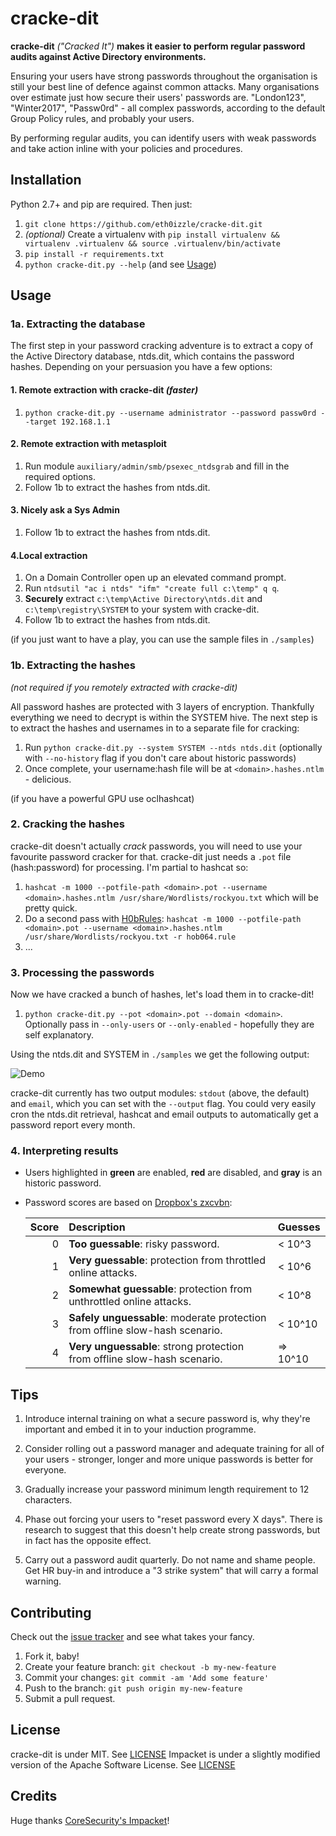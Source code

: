 # cracke-dit
**cracke-dit** *("Cracked It")* **makes it easier to perform regular password audits against Active Directory environments.**

Ensuring your users have strong passwords throughout the organisation is still your best line of defence against common attacks. Many organisations over estimate just how secure their users' passwords are. "London123", "Winter2017", "Passw0rd" - all complex passwords, according to the default Group Policy rules, and probably your users.

By performing regular audits, you can identify users with weak passwords and take action inline with your policies and procedures.

## Installation

Python 2.7+ and pip are required. Then just:

1. `git clone https://github.com/eth0izzle/cracke-dit.git`
2. *(optional)* Create a virtualenv with `pip install virtualenv && virtualenv .virtualenv && source .virtualenv/bin/activate`
2. `pip install -r requirements.txt`
3. `python cracke-dit.py --help` (and see [Usage](#usage))

## Usage
### 1a. Extracting the database
The first step in your password cracking adventure is to extract a copy of the Active Directory database, ntds.dit, which contains the password hashes. Depending on your persuasion you have a few options:

#### 1. Remote extraction with cracke-dit *(faster)*
1. `python cracke-dit.py --username administrator --password passw0rd --target 192.168.1.1`

#### 2. Remote extraction with metasploit
1. Run module `auxiliary/admin/smb/psexec_ntdsgrab` and fill in the required options.
2. Follow 1b to extract the hashes from ntds.dit.

#### 3. Nicely ask a Sys Admin
1. Follow 1b to extract the hashes from ntds.dit.

#### 4.Local extraction
1. On a Domain Controller open up an elevated command prompt.
2. Run `ntdsutil "ac i ntds" "ifm" "create full c:\temp" q q`.
3. **Securely** extract `c:\temp\Active Directory\ntds.dit` and `c:\temp\registry\SYSTEM` to your system with cracke-dit.
4. Follow 1b to extract the hashes from ntds.dit.

(if you just want to have a play, you can use the sample files in `./samples`)

### 1b. Extracting the hashes

*(not required if you remotely extracted with cracke-dit)*

All password hashes are protected with 3 layers of encryption. Thankfully everything we need to decrypt is within the SYSTEM hive. The next step is to extract the hashes and usernames in to a separate file for cracking:

1. Run `python cracke-dit.py --system SYSTEM --ntds ntds.dit` (optionally with `--no-history` flag if you don't care about historic passwords)
2. Once complete, your username:hash file will be at `<domain>.hashes.ntlm` - delicious.

(if you have a powerful GPU use oclhashcat)

### 2. Cracking the hashes
cracke-dit doesn't actually *crack* passwords, you will need to use your favourite password cracker for that. cracke-dit just needs a `.pot` file (hash:password) for processing. I'm partial to hashcat so:

1. `hashcat -m 1000 --potfile-path <domain>.pot --username <domain>.hashes.ntlm /usr/share/Wordlists/rockyou.txt` which will be pretty quick.
2. Do a second pass with [H0bRules](https://github.com/praetorian-inc/Hob0Rules): `hashcat -m 1000 --potfile-path <domain>.pot --username <domain>.hashes.ntlm /usr/share/Wordlists/rockyou.txt -r hob064.rule`
3. ...

### 3. Processing the passwords
Now we have cracked a bunch of hashes, let's load them in to cracke-dit!

1. `python cracke-dit.py --pot <domain>.pot --domain <domain>`. Optionally pass in `--only-users` or `--only-enabled` - hopefully they are self explanatory.

Using the ntds.dit and SYSTEM in `./samples` we get the following output:

![Demo](samples/demo.gif)

cracke-dit currently has two output modules: `stdout` (above, the default) and `email`, which you can set with the `--output` flag. You could very easily cron the ntds.dit retrieval, hashcat and email outputs to automatically get a password report every month.

### 4. Interpreting results

* Users highlighted in **green** are enabled, **red** are disabled, and **gray** is an historic password.

* Password scores are based on [Dropbox's zxcvbn](https://github.com/dropbox/zxcvbn):

    | Score         | Description           | Guesses  |
    |------:|:----------------------| :-----|
    | 0     | **Too guessable**: risky password. | < 10^3 |
    | 1     | **Very guessable**: protection from throttled online attacks. | < 10^6 |
    | 2     | **Somewhat guessable**: protection from unthrottled online attacks. | < 10^8 |
    | 3     | **Safely unguessable**: moderate protection from offline slow-hash scenario. | < 10^10 |
    | 4     | **Very unguessable**: strong protection from offline slow-hash scenario. | => 10^10 |

## Tips

1. Introduce internal training on what a secure password is,  why they're important and embed it in to your induction programme.

2. Consider rolling out a password manager and adequate training for all of your users - stronger, longer and more unique passwords is better for everyone.

3. Gradually increase your password minimum length requirement to 12 characters.

4. Phase out forcing your users to "reset password every X days". There is research to suggest that this doesn't help create strong passwords, but in fact has the opposite effect.

5. Carry out a password audit quarterly. Do not name and shame people. Get HR buy-in and introduce a "3 strike system" that will carry a formal warning.

## Contributing

Check out the [issue tracker](https://github.com/eth0izzle/cracke-dit/issues) and see what takes your fancy.

1. Fork it, baby!
2. Create your feature branch: `git checkout -b my-new-feature`
3. Commit your changes: `git commit -am 'Add some feature'`
4. Push to the branch: `git push origin my-new-feature`
5. Submit a pull request.

## License

cracke-dit is under MIT. See [LICENSE](LICENSE)
Impacket is under a slightly modified version of the Apache Software License. See [LICENSE](impacket/LICENSE)

## Credits

Huge thanks [CoreSecurity's Impacket](https://github.com/CoreSecurity/impacket)!